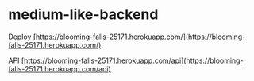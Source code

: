 # medium-like-backend

Deploy [https://blooming-falls-25171.herokuapp.com/](https://blooming-falls-25171.herokuapp.com/).

API [https://blooming-falls-25171.herokuapp.com/api](https://blooming-falls-25171.herokuapp.com/api).